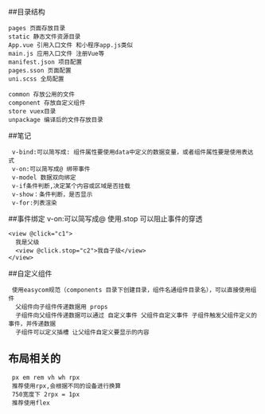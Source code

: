 
##目录结构
```
pages 页面存放目录
static 静态文件资源目录
App.vue 引用入口文件 和小程序app.js类似
main.js 应用入口文件 注册Vue等
manifest.json 项目配置
pages.sson 页面配置
uni.scss 全局配置

common 存放公用的文件
component 存放自定义组件
store vuex目录
unpackage 编译后的文件存放目录
```

##笔记
```
 v-bind:可以简写成: 组件属性要使用data中定义的数据变量，或者组件属性要是使用表达式
 v-on:可以简写成@ 绑带事件
 v-model 数据双向绑定
 v-if条件判断,决定某个内容或区域是否挂载
 v-show：条件判断，是否显示 
 v-for:列表渲染
 ```
 ##事件绑定
  v-on:可以简写成@ 
  使用.stop 可以阻止事件的穿透
  ```
  <view @click="c1">
  	我是父级
  	<view @click.stop="c2">我自子级</view>
  </view>
  
  ```
  ##自定义组件
  
```
 使用easycom规范（components 目录下创建目录，组件名通组件目录名），可以直接使用组件
  父组件向子组件传递数据用 props
  子组件向父组件传递数据可以通过 自定义事件 父组件自定义事件 子组件触发父组件定义的事件，并传递数据
  子组件可以定义插槽 让父组件自定义要显示的内容
 ```
 ## 布局相关的
```
 px em rem vh wh rpx
 推荐使用rpx,会根据不同的设备进行换算
 750宽度下 2rpx = 1px
 推荐使用flex
```


